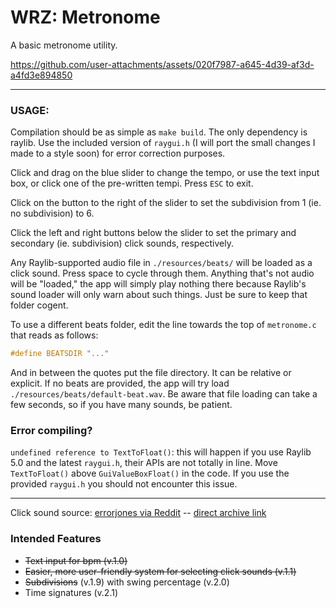 # WRZ: Metronome

A basic metronome utility.


https://github.com/user-attachments/assets/020f7987-a645-4d39-af3d-a4fd3e894850


---

### USAGE: 

Compilation should be as simple as `make build`. The only dependency is raylib. Use the included version of `raygui.h` (I will port the small changes I made to a style soon) for error correction purposes.

Click and drag on the blue slider to change the tempo, or use the text input box, or click one of the pre-written tempi. Press `ESC` to exit.

Click on the button to the right of the slider to set the subdivision from 1 (ie. no subdivision) to 6.

Click the left and right buttons below the slider to set the primary and secondary (ie. subdivision) click sounds, respectively.

Any Raylib-supported audio file in `./resources/beats/` will be loaded as a click sound. Press space to cycle through them. Anything that's not audio will be "loaded," the app will simply play nothing there because Raylib's sound loader will only warn about such things. Just be sure to keep that folder cogent.

To use a different beats folder, edit the line towards the top of `metronome.c` that reads as follows:
```c
#define BEATSDIR "..."
```
And in between the quotes put the file directory. It can be relative or explicit. If no beats are provided, the app will try load `./resources/beats/default-beat.wav`. Be aware that file loading can take a few seconds, so if you have many sounds, be patient.

### Error compiling?

`undefined reference to TextToFloat()`: this will happen if you use Raylib 5.0 and the latest `raygui.h`, their APIs are not totally in line. Move `TextToFloat()` above `GuiValueBoxFloat()` in the code. If you use the provided `raygui.h` you should not encounter this issue.

---

Click sound source: [errorjones via Reddit](https://www.reddit.com/r/audioengineering/comments/kg8gth/free_click_track_sound_archive/?rdt=32981) -- [direct archive link](https://stash.reaper.fm/40824/Metronomes.zip)

### Intended Features

- ~~Text input for bpm (v.1.0)~~
- ~~Easier, more user-friendly system for selecting click sounds (v.1.1)~~
- ~~Subdivisions~~ (v.1.9) with swing percentage (v.2.0)
- Time signatures (v.2.1)
